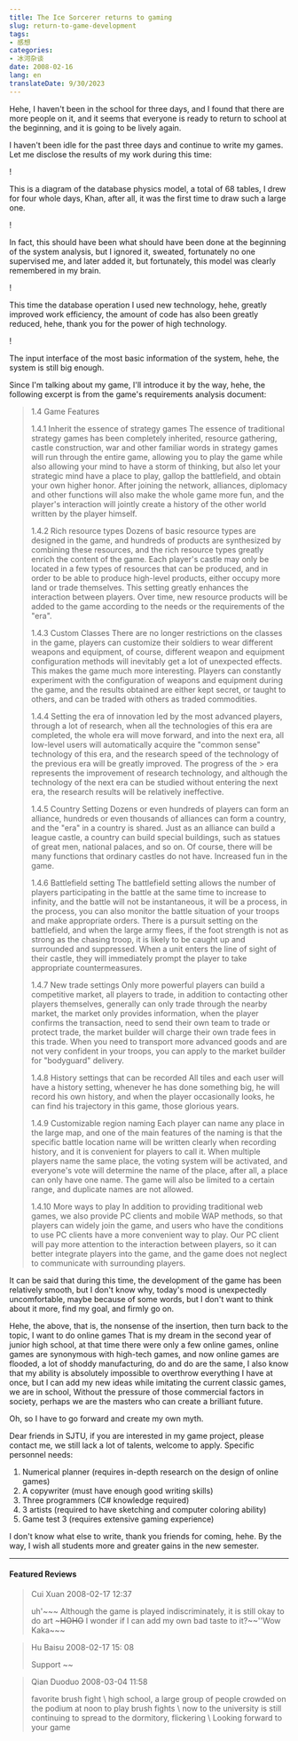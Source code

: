 ```yaml
---
title: The Ice Sorcerer returns to gaming
slug: return-to-game-development
tags:
- 感想
categories:
- 冰河杂谈
date: 2008-02-16
lang: en
translateDate: 9/30/2023
---
```


Hehe, I haven't been in the school for three days, and I found that there are more people on it, and it seems that everyone is ready to return to school at the beginning, and it is going to be lively again.

I haven't been idle for the past three days and continue to write my games. Let me disclose the results of my work during this time:

! [](return-to-game-development/1.jpg)

This is a diagram of the database physics model, a total of 68 tables, I drew for four whole days, Khan, after all, it was the first time to draw such a large one.

! [](return-to-game-development/2.jpg)

In fact, this should have been what should have been done at the beginning of the system analysis, but I ignored it, sweated, fortunately no one supervised me, and later added it, but fortunately, this model was clearly remembered in my brain.

! [](return-to-game-development/3.jpg)

This time the database operation I used new technology, hehe, greatly improved work efficiency, the amount of code has also been greatly reduced, hehe, thank you for the power of high technology.

! [](return-to-game-development/4.jpg)

The input interface of the most basic information of the system, hehe, the system is still big enough.

Since I'm talking about my game, I'll introduce it by the way, hehe, the following excerpt is from the game's requirements analysis document:

> 1.4 Game Features
> 
> 
> 1.4.1 Inherit the essence of strategy games
> The essence of traditional strategy games has been completely inherited, resource gathering, castle construction, war and other familiar words in strategy games will run through the entire game, allowing you to play the game while also allowing your mind to have a storm of thinking, but also let your strategic mind have a place to play, gallop the battlefield, and obtain your own higher honor.
> After joining the network, alliances, diplomacy and other functions will also make the whole game more fun, and the player's interaction will jointly create a history of the other world written by the player himself.
> 
> 1.4.2 Rich resource types
> Dozens of basic resource types are designed in the game, and hundreds of products are synthesized by combining these resources, and the rich resource types greatly enrich the content of the game.
> Each player's castle may only be located in a few types of resources that can be produced, and in order to be able to produce high-level products, either occupy more land or trade themselves. This setting greatly enhances the interaction between players.
> Over time, new resource products will be added to the game according to the needs or the requirements of the "era".
> 
> 1.4.3 Custom Classes
> There are no longer restrictions on the classes in the game, players can customize their soldiers to wear different weapons and equipment, of course, different weapon and equipment configuration methods will inevitably get a lot of unexpected effects. This makes the game much more interesting.
> Players can constantly experiment with the configuration of weapons and equipment during the game, and the results obtained are either kept secret, or taught to others, and can be traded with others as traded commodities.
> 
> 1.4.4 Setting the era of innovation
> led by the most advanced players, through a lot of research, when all the technologies of this era are completed, the whole era will move forward, and into the next era, all low-level users will automatically acquire the "common sense" technology of this era, and the research speed of the technology of the previous era will be greatly improved.
The progress of the > era represents the improvement of research technology, and although the technology of the next era can be studied without entering the next era, the research results will be relatively ineffective.
> 
> 1.4.5 Country Setting
> Dozens or even hundreds of players can form an alliance, hundreds or even thousands of alliances can form a country, and the "era" in a country is shared.
> Just as an alliance can build a league castle, a country can build special buildings, such as statues of great men, national palaces, and so on. Of course, there will be many functions that ordinary castles do not have. Increased fun in the game.
> 
> 1.4.6 Battlefield setting
> The battlefield setting allows the number of players participating in the battle at the same time to increase to infinity, and the battle will not be instantaneous, it will be a process, in the process, you can also monitor the battle situation of your troops and make appropriate orders.
> There is a pursuit setting on the battlefield, and when the large army flees, if the foot strength is not as strong as the chasing troop, it is likely to be caught up and surrounded and suppressed.
> When a unit enters the line of sight of their castle, they will immediately prompt the player to take appropriate countermeasures.
> 
> 1.4.7 New trade settings
> Only more powerful players can build a competitive market, all players to trade, in addition to contacting other players themselves, generally can only trade through the nearby market, the market only provides information, when the player confirms the transaction, need to send their own team to trade or protect trade, the market builder will charge their own trade fees in this trade.
> When you need to transport more advanced goods and are not very confident in your troops, you can apply to the market builder for "bodyguard" delivery.
> 
> 1.4.8 History settings that can be recorded
> All tiles and each user will have a history setting, whenever he has done something big, he will record his own history, and when the player occasionally looks, he can find his trajectory in this game, those glorious years.
> 
> 1.4.9 Customizable region naming
> Each player can name any place in the large map, and one of the main features of the naming is that the specific battle location name will be written clearly when recording history, and it is convenient for players to call it.
> When multiple players name the same place, the voting system will be activated, and everyone's vote will determine the name of the place, after all, a place can only have one name. The game will also be limited to a certain range, and duplicate names are not allowed.
> 
> 1.4.10 More ways to play
> In addition to providing traditional web games, we also provide PC clients and mobile WAP methods, so that players can widely join the game, and users who have the conditions to use PC clients have a more convenient way to play.
> Our PC client will pay more attention to the interaction between players, so it can better integrate players into the game, and the game does not neglect to communicate with surrounding players.

It can be said that during this time, the development of the game has been relatively smooth, but I don't know why, today's mood is unexpectedly uncomfortable, maybe because of some words, but I don't want to think about it more, find my goal, and firmly go on.

Hehe, the above, that is, the nonsense of the insertion, then turn back to the topic, I want to do online games That is my dream in the second year of junior high school, at that time there were only a few online games, online games are synonymous with high-tech games, and now online games are flooded, a lot of shoddy manufacturing, do and do are the same, I also know that my ability is absolutely impossible to overthrow everything I have at once, but I can add my new ideas while imitating the current classic games, we are in school, Without the pressure of those commercial factors in society, perhaps we are the masters who can create a brilliant future.

Oh, so I have to go forward and create my own myth.

Dear friends in SJTU, if you are interested in my game project, please contact me, we still lack a lot of talents, welcome to apply.
Specific personnel needs:

1. Numerical planner (requires in-depth research on the design of online games)
2. A copywriter (must have enough good writing skills)
3. Three programmers (C# knowledge required)
4. 3 artists (required to have sketching and computer coloring ability)
5. Game test 3 (requires extensive gaming experience)

I don't know what else to write, thank you friends for coming, hehe. By the way, I wish all students more and greater gains in the new semester.

---
#### Featured Reviews

> Cui Xuan 2008-02-17 12:37
>
> uh'~~~ Although the game is played indiscriminately, it is still okay to do art ~~~HOHO~~ I wonder if I can add my own bad taste to it?~~''Wow Kaka~~~

> Hu Baisu 2008-02-17 15: 08
>
> Support ~~

> Qian Duoduo 2008-03-04 11:58
>
> favorite brush fight
> \\
> high school, a large group of people crowded on the podium at noon to play brush fights
> \\
> now to the university is still continuing to spread to the dormitory, flickering
> \\
> Looking forward to your game
